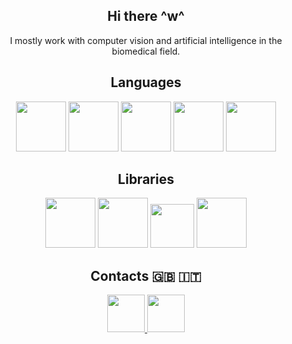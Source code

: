 <div >
  <div align="center">
     <h2>Hi there ^w^</h1>
    <p>I mostly work with computer vision and artificial intelligence in the biomedical field.</p>
  </div>
  <div>
    <h2 align="center">Languages</h2>
    <div align="center">
      <img height="80px" src="https://cdn.jsdelivr.net/gh/devicons/devicon/icons/python/python-original.svg" />
      <img height="80px" src="https://cdn.jsdelivr.net/gh/devicons/devicon/icons/nodejs/nodejs-original.svg" />
<!--       <img height="80px" src="https://cdn.jsdelivr.net/gh/devicons/devicon@latest/icons/javascript/javascript-original.svg" /> -->
      <img height="80px" src="https://raw.githubusercontent.com/nim-lang/assets/refs/heads/master/Art/logo-crown.svg" />
      <img height="80px" src="https://upload.wikimedia.org/wikipedia/commons/1/18/ISO_C%2B%2B_Logo.svg" />
      <img height="80px" src="https://www.rust-lang.org/logos/rust-logo-512x512.png" />
    </div>
    <h2 align="center">Libraries</h2>
    <div align="center">
      <img height="80px" src="https://cdn.jsdelivr.net/gh/devicons/devicon/icons/opencv/opencv-original.svg" />
      <img height="80px" src="https://cdn.jsdelivr.net/gh/devicons/devicon/icons/pytorch/pytorch-original.svg" />
      <img height="70px" src="https://upload.wikimedia.org/wikipedia/commons/0/05/Scikit_learn_logo_small.svg" />
      <img height="80px" src="https://cdn.jsdelivr.net/gh/devicons/devicon@latest/icons/qt/qt-original.svg" />
    </div>
  </div>
  <div>
    <h2 align="center">Contacts 🇬🇧 🇮🇹</h2>
    <div align="center">
      <a href="https://t.me/narcagna">
        <img width="60px" src="https://upload.wikimedia.org/wikipedia/commons/8/82/Telegram_logo.svg" />
      </a>
      <a href="mailto:voidpunk.glitch@gmail.com">
        <img width="60px" src="https://upload.wikimedia.org/wikipedia/commons/e/ec/Circle-icons-mail.svg" />
      </a>
    </div>
  </div>
</div>
